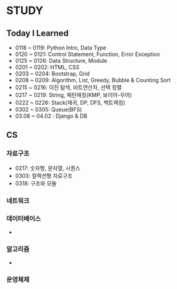 # STUDY

## Today I Learned

- 0118 ~ 0119: Python Intro, Data Type
- 0120 ~ 0121:  Control Statement, Function, Error Exception
- 0125 ~ 0126: Data Structure, Module
- 0201 ~ 0202: HTML, CSS
- 0203 ~ 0204: Bootstrap, Grid
- 0208 ~ 0209: Algorithm, List, Greedy, Bubble & Counting Sort
- 0215 ~ 0216: 이진 탐색, 비트연산자, 선택 정렬
- 0217 ~ 0219:  String, 패턴매칭(KMP, 보이어-무어)
- 0222 ~ 0226: Stack(재귀, DP, DFS, 백트랙킹)
- 0302 ~ 0305: Queue(BFS)
- 03.08 ~ 04.02 : Django & DB



## CS



### 자료구조

- 0217: 숫자형, 문자열, 시퀀스
- 0303: 컬렉션형 자료구조
- 0318: 구조와 모듈



### 네트워크



### 데이터베이스

- 



### 알고리즘

- 



### 운영체제

